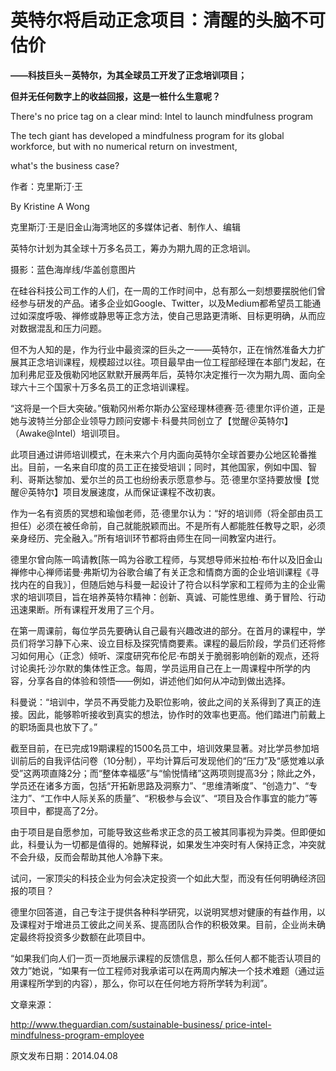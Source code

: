 # 英特尔将启动正念项目：清醒的头脑不可估价

**——科技巨头－英特尔，为其全球员工开发了正念培训项目；**

**但并无任何数字上的收益回报，这是一桩什么生意呢？**

There's no price tag on a clear mind: Intel to launch mindfulness program

The tech giant has developed a mindfulness program for its global workforce, but with no numerical return on investment,

what's the business case?

作者：克里斯汀·王

By Kristine A Wong

克里斯汀·王是旧金山海湾地区的多媒体记者、制作人、编辑

英特尔计划为其全球十万多名员工，筹办为期九周的正念培训。

摄影：蓝色海岸线/华盖创意图片

在硅谷科技公司工作的人们，在一周的工作时间中，总有那么一刻想要摆脱他们曾经参与研发的产品。诸多企业如Google、Twitter，以及Medium都希望员工能通过如深度呼吸、禅修或静思等正念方法，使自己思路更清晰、目标更明确，从而应对数据混乱和压力问题。

但不为人知的是，作为行业中最资深的巨头之一——英特尔，正在悄然准备大力扩展其正念培训课程，规模超过以往。项目最早由一位工程部经理在本部门发起，在加利弗尼亚及俄勒冈地区默默开展两年后，英特尔决定推行一次为期九周、面向全球六十三个国家十万多名员工的正念培训课程。

“这将是一个巨大突破。”俄勒冈州希尔斯办公室经理林德赛·范·德里尔评价道，正是她与波特兰分部企业领导力顾问安娜卡·科曼共同创立了【觉醒＠英特尔】（Awake@Intel）培训项目。

此项目通过讲师培训模式，在未来六个月内面向英特尔全球首要办公地区轮番推出。目前，一名来自印度的员工正在接受培训；同时，其他国家，例如中国、智利、哥斯达黎加、爱尔兰的员工也纷纷表示愿意参与。范·德里尔坚持要放慢【觉醒＠英特尔】项目发展速度，从而保证课程不改初衷。

作为一名有资质的冥想和瑜伽老师，范·德里尔认为：“好的培训师（将全部由员工担任）必须在被任命前，自己就能脱颖而出。不是所有人都能胜任教导之职，必须亲身经历、完全融入。”所有培训环节都将由师生在同一间教室内进行。

德里尔曾向陈一鸣请教\[陈一鸣为谷歌工程师，与冥想导师米拉柏·布什以及旧金山禅修中心禅师诺曼·弗斯切为谷歌合编了有关正念和情商方面的企业培训课程《寻找内在的自我》］，但随后她与科曼一起设计了符合以科学家和工程师为主的企业需求的培训项目，旨在培养英特尔精神：创新、真诚、可能性思维、勇于冒险、行动迅速果断。所有课程开发用了三个月。

在第一周课前，每位学员先要确认自己最有兴趣改进的部分。在首月的课程中，学员们将学习静下心来、设立目标及探究情商要素。课程的最后阶段，学员们还将修习如何用心（正念）倾听、深度研究布伦尼·布朗关于脆弱影响创新的观点，还将讨论奥托·沙尔默的集体性正念。每周，学员运用自己在上一周课程中所学的内容，分享各自的体验和领悟——例如，讲述他们如何从冲动到做出选择。

科曼说：“培训中，学员不再受能力及职位影响，彼此之间的关系得到了真正的连接。因此，能够聆听接收到真实的想法，协作时的效率也更高。他们踏进门前戴上的职场面具也放下了。”

截至目前，在已完成19期课程的1500名员工中，培训效果显著。对比学员参加培训前后的自我评估问卷（10分制），平均计算后可发现他们的“压力”及“感觉难以承受”这两项直降2分；而“整体幸福感”与“愉悦情绪”这两项则提高3分；除此之外，学员还在诸多方面，包括“开拓新思路及洞察力”、“思维清晰度”、“创造力”、“专注力”、“工作中人际关系的质量”、“积极参与会议”、“项目及合作事宜的能力”等项目中，都提高了2分。

由于项目是自愿参加，可能导致这些希求正念的员工被其同事视为异类。但即便如此，科曼认为一切都是值得的。她解释说，如果发生冲突时有人保持正念，冲突就不会升级，反而会帮助其他人冷静下来。

试问，一家顶尖的科技企业为何会决定投资一个如此大型，而没有任何明确经济回报的项目？

德里尔回答道，自己专注于提供各种科学研究，以说明冥想对健康的有益作用，以及课程对于增进员工彼此之间关系、提高团队合作的积极效果。目前，企业尚未确定最终将投资多少数额在此项目中。

“如果我们向人们一页一页地展示课程的反馈信息，那么任何人都不能否认项目的效力”她说，“如果有一位工程师对我承诺可以在两周内解决一个技术难题（通过运用课程所学到的内容），那么，你可以在任何地方将所学转为利润”。

文章来源：

[http://www.theguardian.com/sustainable-business/ price-intel-mindfulness-program-employee](http://www.theguardian.com/sustainable-business/%20price-intel-mindfulness-program-employee)

原文发布日期：2014.04.08

